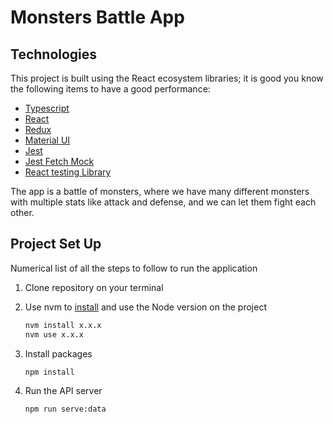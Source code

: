 # Monsters Battle App

## Technologies

This project is built using the React ecosystem libraries; it is good you know the following items to have a good performance:

- [Typescript](https://www.typescriptlang.org/docs/)
- [React](https://reactjs.org/docs/getting-started.html)
- [Redux](https://redux-toolkit.js.org/introduction/getting-started)
- [Material UI](https://mui.com/material-ui/getting-started/usage/)
- [Jest](https://jestjs.io/docs/getting-started)
- [Jest Fetch Mock](https://www.npmjs.com/package/jest-fetch-mock)
- [React testing Library](https://testing-library.com/docs/react-testing-library/intro/)

The app is a battle of monsters, where we have many different monsters with multiple stats like attack and defense, and we can let them fight each other.

## Project Set Up

Numerical list of all the steps to follow to run the application

1. Clone repository on your terminal
2. Use nvm to [install](https://github.com/nvm-sh/nvm#usage) and use the Node version on the project

    ```bash
    nvm install x.x.x
    nvm use x.x.x
    ```

3. Install packages

    ```bash
    npm install
    ```

4. Run the API server

    ```bash
    npm run serve:data
    ```
